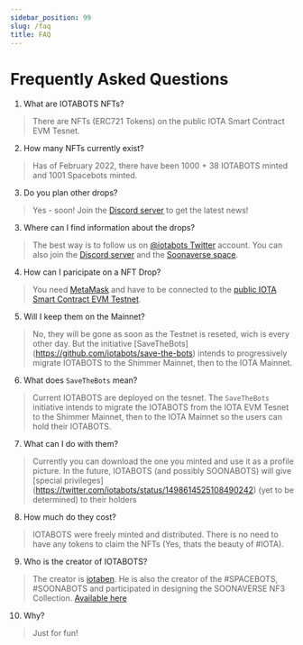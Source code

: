 ```yaml
---
sidebar_position: 99
slug: /faq
title: FAQ
---
```


# Frequently Asked Questions

1. What are IOTABOTS NFTs?
> There are NFTs (ERC721 Tokens) on the public IOTA Smart Contract EVM Tesnet.

2. How many NFTs currently exist?
> Has of February 2022, there have been 1000 + 38 IOTABOTS minted and 1001 Spacebots minted.

3. Do you plan other drops?
> Yes - soon! Join the [Discord server](https://discord.gg/hYaZveBYHn) to get the latest news!

3. Where can I find information about the drops?
> The best way is to follow us on [@iotabots Twitter](https://twitter.com/iotabots) account.
> You can also join the [Discord server](https://discord.gg/hYaZveBYHn) and the [Soonaverse space](https://soonaverse.com/space/0x9dd831f7eed22ca73b254422baab74a8c460e438/overview).

4. How can I paricipate on a NFT Drop? 
> You need [MetaMask](https://metamask.io/) and have to be connected to the [public IOTA Smart Contract EVM Testnet](https://wiki.iota.org/wasp/guide/chains_and_nodes/testnet#interact-with-evm).

5. Will I keep them on the Mainnet? 
> No, they will be gone as soon as the Testnet is reseted, wich is every other day. But the initiative [SaveTheBots] (https://github.com/iotabots/save-the-bots) intends to progressively migrate IOTABOTS to the Shimmer Mainnet, then to the IOTA Mainnet.

6. What does `SaveTheBots` mean?
> Current IOTABOTS are deployed on the tesnet. The `SaveTheBots` initiative intends to migrate the IOTABOTS from the IOTA EVM Tesnet to the Shimmer Mainnet, then to the IOTA Mainnet so the users can hold their IOTABOTS.

7. What can I do with them? 
> Currently you can download the one you minted and use it as a profile picture.
> In the future, IOTABOTS (and possibly SOONABOTS) will give [special privileges] (https://twitter.com/iotabots/status/1498614525108490242) (yet to be determined) to their holders

8. How much do they cost? 
> IOTABOTS were freely minted and distributed. There is no need to have any tokens to claim the NFTs (Yes, thats the beauty of #IOTA).

9. Who is the creator of IOTABOTS?
> The creator is [iotaben](https://twitter.com/iotaben).
> He is also the creator of the #SPACEBOTS, #SOONABOTS and participated in designing the SOONAVERSE NF3 Collection. [Available here](https://soonaverse.com/market/collections)

10. Why?
> Just for fun!
